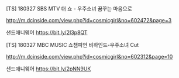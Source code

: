 [TS] 180327 SBS MTV 더 쇼 - 우주소녀 꿈꾸는 마음으로

http://m.dcinside.com/view.php?id=cosmicgirl&no=602472&page=3

샌드애니웨어
https://bit.ly/2I3p8QT


[TS] 180327 MBC MUSIC 쇼챔피언 비하인드-우주소녀 Cut

http://m.dcinside.com/view.php?id=cosmicgirl&no=602312&page=10

샌드애니웨어
https://bit.ly/2pNN9UK

